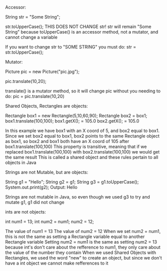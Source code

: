 Accessor:

String str = "Some String";

str.toUpperCase();
THIS DOES NOT CHANGE str!
str will remain "Some String" because toUpperCase() is an accessor method, not a mutator, and cannot change a variable

If you want to change str to "SOME STRING" you must do:
str = str.toUpperCase();



Mutator:

Picture pic = new Picture("pic.jpg");

pic.translate(10,20);

translate() is a mutator method, so it will change pic without you needing to do: pic = pic.translate(10,20)



Shared Objects, Rectangles are objects:

Rectangle box1 = new Rectangle(5,10,60,90);
Rectangle box2 = box1;
box1.translate(100,100);
box1.getX();     = 105.0
box2.getX();     = 105.0

In this example we have box1 with an X coord of 5, and box2 equal to box1.
Since we set box2 equal to box1, box2 points to the same Rectangle object as box1, so box2 and box1 both have an X coord of 105 after box1.translate(100,100)
This property is transitive, meaning that if we replaced box1.translate(100,100) with box2.translate(100,100) we would get the same result
This is called a shared object and these rules pertain to all objects in Java



Strings are not Mutable, but are objects:

String g1 = "Hello";
String g2 = g1;
String g3 = g1.toUpperCase();
System.out.print(g2);
Output: Hello

Strings are not mutable in Java, so even though we used g3 to try and mutate g1, g1 did not change



ints are not objects:

int num1 = 13;
int num2 = num1;
num2 = 12;

The value of num1 = 13
The value of num2 = 12
When we set num2 = num1, this is not the same as setting a Rectangle variable equal to another Rectangle variable
Setting num2 = num1 is the same as setting num2 = 13 because int's don't care about the refference to num1, they only care about the value of the number they contain
When we used Shared Objects with Rectangles, we used the word "new" to create an object, but since we don't have a int object we cannot make refferences to it